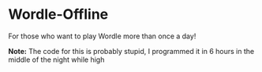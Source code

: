 # Wordle-Offline
For those who want to play Wordle more than once a day!

**Note:** The code for this is probably stupid, I programmed it in 6 hours in the middle of the night while high
